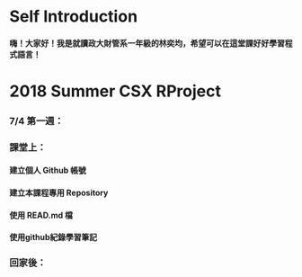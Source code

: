 # Self Introduction
#### 嗨！大家好！我是就讀政大財管系一年級的林奕均，希望可以在這堂課好好學習程式語言！

# 2018 Summer CSX RProject
### 7/4 第一週：
### 課堂上：
#### 建立個人 Github 帳號
#### 建立本課程專用 Repository
#### 使用 READ.md 檔
#### 使用github紀錄學習筆記

### 回家後：